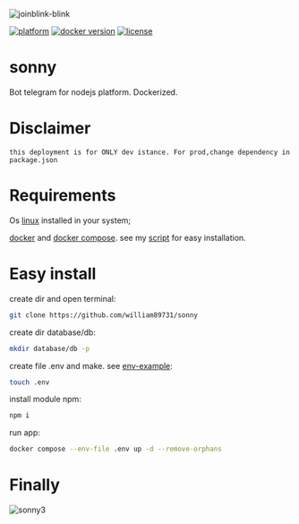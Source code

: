 ![joinblink-blink](https://user-images.githubusercontent.com/68069659/191561607-47dea849-5b9e-40a1-ad61-5509ff372747.gif)


[![platform](https://img.shields.io/badge/platform-nodejs-blue)](https://nodejs.org/en/)
[![docker version](https://img.shields.io/badge/docker%20version-20.10-brightgreen)](https://www.docker.com/)
[![license](https://img.shields.io/badge/license-Apache--2.0-yellowgreen)](https://apache.org/licenses/LICENSE-2.0)


# sonny

Bot telegram for nodejs platform. Dockerized.

# Disclaimer

```this deployment is for ONLY dev istance. For prod,change dependency in package.json```

# Requirements

Os [linux]() installed in your system;


[docker](https://www.docker.com/) and [docker compose](https://docs.docker.com/compose/cli-command/). see my [script](https://github.com/william89731/easy-docker) for easy installation.

# Easy install

create dir and open terminal:

```bash
git clone https://github.com/william89731/sonny
```

create dir database/db:

```bash
mkdir database/db -p
```
create file .env and make. see [env-example](https://github.com/william89731/sonny/blob/main/env-example):

```bash
touch .env
```

install module npm:

```bash
npm i
```
run app:

```bash
docker compose --env-file .env up -d --remove-orphans
```
# Finally

![sonny3](https://user-images.githubusercontent.com/68069659/191560598-143802a6-f664-49d5-b3ef-2cb8ad073a91.gif)





